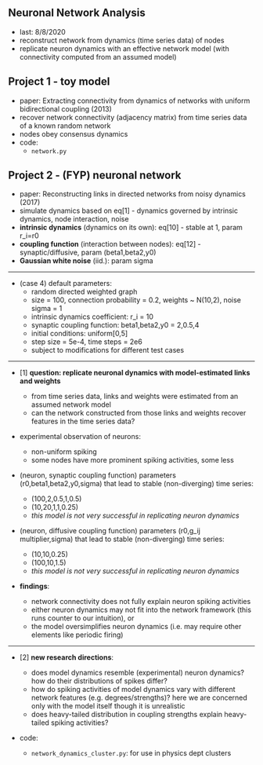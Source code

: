 ## Neuronal Network Analysis

* last: 8/8/2020
* reconstruct network from dynamics (time series data) of nodes
* replicate neuron dynamics with an effective network model (with connectivity computed from an assumed model)

## Project 1 - toy model

* paper: Extracting connectivity from dynamics of networks with uniform bidirectional coupling (2013)
* recover network connectivity (adjacency matrix) from time series data of a known random network
* nodes obey consensus dynamics
* code:
    - ``network.py``

## Project 2 - (FYP) neuronal network

* paper: Reconstructing links in directed networks from noisy dynamics (2017)
* simulate dynamics based on eq[1] - dynamics governed by intrinsic dynamics, node interaction, noise
* **intrinsic dynamics** (dynamics on its own): eq[10] - stable at 1, param r_i=r0
* **coupling function** (interaction between nodes): eq[12] - synaptic/diffusive, param (beta1,beta2,y0)
* **Gaussian white noise** (iid.): param sigma

---

* (case 4) default parameters:
    - random directed weighted graph
    - size = 100, connection probability = 0.2, weights ~ N(10,2), noise sigma = 1
    - intrinsic dynamics coefficient: r_i = 10
    - synaptic coupling function: beta1,beta2,y0 = 2,0.5,4
    - initial conditions: uniform[0,5]
    - step size = 5e-4, time steps = 2e6
    - subject to modifications for different test cases

---

* [1] **question: replicate neuronal dynamics with model-estimated links and weights**
    - from time series data, links and weights were estimated from an assumed network model
    - can the network constructed from those links and weights recover features in the time series data?

* experimental observation of neurons:
    - non-uniform spiking
    - some nodes have more prominent spiking activities, some less

* (neuron, synaptic coupling function) parameters (r0,beta1,beta2,y0,sigma) that lead to stable (non-diverging) time series:
    - (100,2,0.5,1,0.5)
    - (10,20,1,1,0.25)
    - _this model is not very successful in replicating neuron dynamics_

* (neuron, diffusive coupling function) parameters (r0,g_ij multiplier,sigma) that lead to stable (non-diverging) time series:
    - (10,10,0.25)
    - (100,10,1.5)
    - _this model is not very successful in replicating neuron dynamics_

* **findings**:
    - network connectivity does not fully explain neuron spiking activities
    - either neuron dynamics may not fit into the network framework (this runs counter to our intuition), or
    - the model oversimplifies neuron dynamics (i.e. may require other elements like periodic firing)

---

* [2] **new research directions**:
    - does model dynamics resemble (experimental) neuron dynamics? how do their distributions of spikes differ?
    - how do spiking activities of model dynamics vary with different network features (e.g. degrees/strengths)? here we are concerned only with the model itself though it is unrealistic
    - does heavy-tailed distribution in coupling strengths explain heavy-tailed spiking activities?

* code:
    - ``network_dynamics_cluster.py``: for use in physics dept clusters
